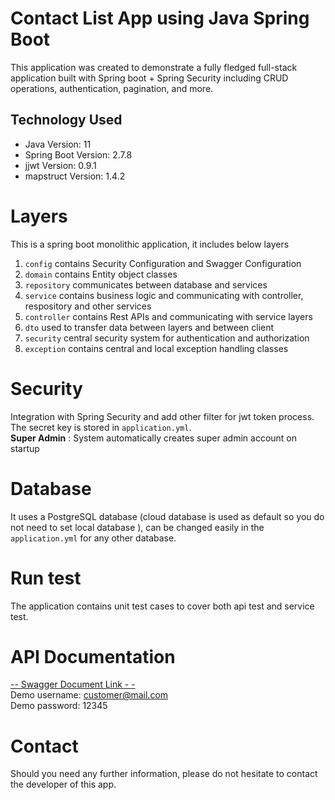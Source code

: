 # Contact List App using Java Spring Boot

This application was created to demonstrate a fully fledged full-stack application built with Spring boot + Spring Security including CRUD operations, authentication, pagination, and more.

## Technology Used
* Java Version: 11
* Spring Boot Version: 2.7.8
* jjwt Version: 0.9.1
* mapstruct Version: 1.4.2

# Layers

This is a spring boot monolithic application, it includes below layers

1. `config` contains Security Configuration and Swagger Configuration
2. `domain` contains Entity object classes
3. `repository` communicates between database and services
4. `service` contains business logic and communicating with controller, respository and other services
5. `controller` contains Rest APIs and communicating with service layers
6. `dto` used to transfer data between layers and between client
7. `security` central security system for authentication and authorization
8. `exception` contains central and local exception handling classes

# Security

Integration with Spring Security and add other filter for jwt token process.
The secret key is stored in `application.yml`.<br />
__Super Admin__ : System automatically creates super admin account on startup 

# Database

It uses a PostgreSQL database (cloud database is used as default so you do not need to set local database ), can be changed easily in the `application.yml` for any other database.


# Run test

The application contains unit test cases to cover both api test and service test.

# API Documentation

[-- Swagger Document Link - -](#)
<br>Demo username: customer@mail.com<br>
Demo password: 12345

# Contact

Should you need any further information, please do not hesitate to contact the developer of this app.
